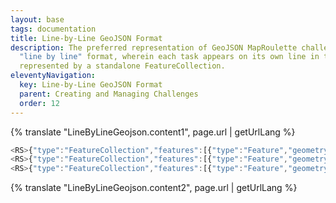 ```yaml
---
layout: base
tags: documentation
title: Line-by-Line GeoJSON Format
description: The preferred representation of GeoJSON MapRoulette challenges is a
  "line by line" format, wherein each task appears on its own line in the file,
  represented by a standalone FeatureCollection.
eleventyNavigation:
  key: Line-by-Line GeoJSON Format
  parent: Creating and Managing Challenges
  order: 12
---
```


{% translate "LineByLineGeojson.content1", page.url | getUrlLang %}

```javascript
<RS>{"type":"FeatureCollection","features":[{"type":"Feature","geometry":{"type":"Point","coordinates":[-82.9908295,42.435009]},"properties":{"address":"13001 East Seven Mile","latitude":"42.435009","longitude":"-82.9908295","business_name":"Lions Auto Sales"}}]}
<RS>{"type":"FeatureCollection","features":[{"type":"Feature","geometry":{"type":"Point","coordinates":[-82.94074,42.42207]},"properties":{"address":"10709 Morang","latitude":"42.42207","longitude":"-82.94074","business_name":"Great Lakes Investment"}}]}
<RS>{"type":"FeatureCollection","features":[{"type":"Feature","geometry":{"type":"Point","coordinates":[-83.129097,42.3111]},"properties":{"address":"8118 West Vernor","latitude":"42.3111","longitude":"-83.129097","business_name":"St. Gabriel Church"}}]}
```

{% translate "LineByLineGeojson.content2", page.url | getUrlLang %}